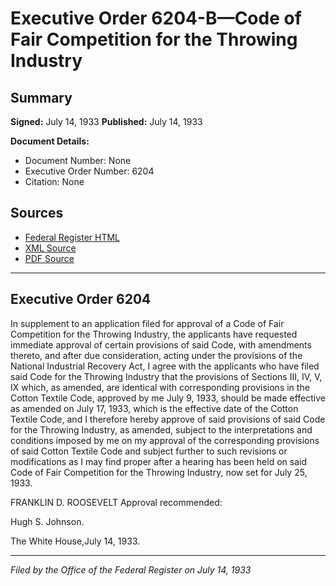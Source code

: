# Executive Order 6204-B—Code of Fair Competition for the Throwing Industry

## Summary

**Signed:** July 14, 1933
**Published:** July 14, 1933

**Document Details:**
- Document Number: None
- Executive Order Number: 6204
- Citation: None

## Sources
- [Federal Register HTML](https://www.presidency.ucsb.edu/documents/executive-order-6204-b-code-fair-competition-for-the-throwing-industry)
- [XML Source](None)
- [PDF Source](None)

---

## Executive Order 6204

In supplement to an application filed for approval of a Code of Fair Competition for the Throwing Industry, the applicants have requested immediate approval of certain provisions of said Code, with amendments thereto, and after due consideration, acting under the provisions of the National Industrial Recovery Act, I agree with the applicants who have filed said Code for the Throwing Industry that the provisions of Sections III, IV, V, IX which, as amended, are identical with corresponding provisions in the Cotton Textile Code, approved by me July 9, 1933, should be made effective as amended on July 17, 1933, which is the effective date of the Cotton Textile Code, and I therefore hereby approve of said provisions of said Code for the Throwing Industry, as amended, subject to the interpretations and conditions imposed by me on my approval of the corresponding provisions of said Cotton Textile Code and subject further to such revisions or modifications as I may find proper after a hearing has been held on said Code of Fair Competition for the Throwing Industry, now set for July 25, 1933.

FRANKLIN D. ROOSEVELT
Approval recommended:     

Hugh S. Johnson.

The White House,July 14, 1933.

---

*Filed by the Office of the Federal Register on July 14, 1933*
